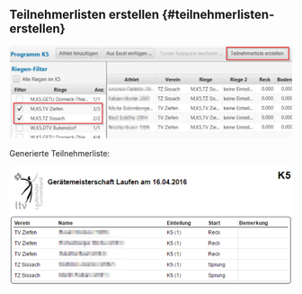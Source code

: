 ## Teilnehmerlisten erstellen {#teilnehmerlisten-erstellen}

![](/assets/print-teilnehmerliste.png)

Generierte Teilnehmerliste:

![](/assets/teilnehmerliste.png)